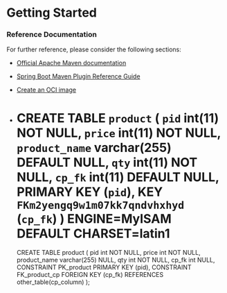 # Getting Started

### Reference Documentation
For further reference, please consider the following sections:

* [Official Apache Maven documentation](https://maven.apache.org/guides/index.html)
* [Spring Boot Maven Plugin Reference Guide](https://docs.spring.io/spring-boot/docs/2.7.10/maven-plugin/reference/html/)
* [Create an OCI image](https://docs.spring.io/spring-boot/docs/2.7.10/maven-plugin/reference/html/#build-image)

* CREATE TABLE `product` (
  `pid` int(11) NOT NULL,
  `price` int(11) NOT NULL,
  `product_name` varchar(255) DEFAULT NULL,
  `qty` int(11) NOT NULL,
  `cp_fk` int(11) DEFAULT NULL,
  PRIMARY KEY (`pid`),
  KEY `FKm2yengq9w1m07kk7qndvhxhyd` (`cp_fk`)
) ENGINE=MyISAM DEFAULT CHARSET=latin1
  ========
  CREATE TABLE product (
  pid int NOT NULL,
  price int NOT NULL,
  product_name varchar(255) NULL,
  qty int NOT NULL,
  cp_fk int NULL,
  CONSTRAINT PK_product PRIMARY KEY (pid),
  CONSTRAINT FK_product_cp FOREIGN KEY (cp_fk) REFERENCES other_table(cp_column)
);


